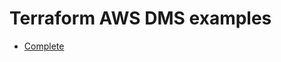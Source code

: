 # Terraform AWS DMS examples

- [Complete](https://github.com/terraform-aws-modules/terraform-aws-dms/tree/master/examples/complete)
